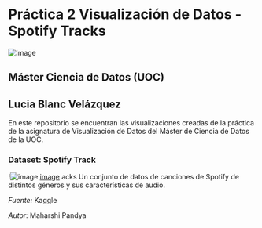 # Práctica 2 Visualización de Datos - Spotify Tracks
![image](https://github.com/LuciaBlancV/PR2_Visualizacion/assets/148953141/60a9d182-178e-41cd-a5a0-4a00d73d4907) 

## Máster Ciencia de Datos (UOC)
## Lucia Blanc Velázquez

En este repositorio se encuentran las visualizaciones creadas de la práctica de la asignatura de Visualización de Datos del Máster de Ciencia de Datos de la UOC.


### Dataset: Spotify Track
!![image](https://github.com/LuciaBlancV/PR2_Visualizacion/assets/148953141/a83908f4-0668-464d-bbff-41f3b2a14828)
[image](https://github.com/LuciaBlancV/PR2_Visualizacion/assets/148953141/5eb7352f-c4cc-4e29-8aa9-db4d164fb6ce)
acks
Un conjunto de datos de canciones de Spotify de distintos géneros y sus características de audio.

*Fuente:* Kaggle

*Autor*: Maharshi Pandya
